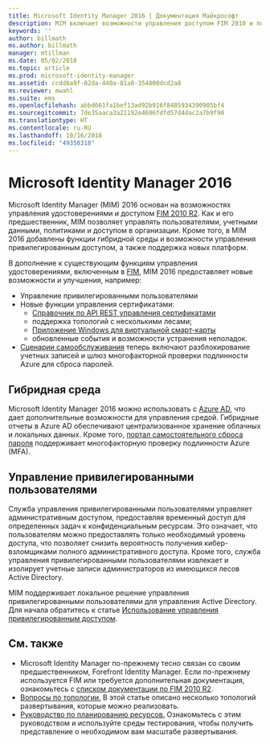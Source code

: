```yaml
---
title: Microsoft Identity Manager 2016 | Документация Майкрософт
description: MIM включает возможности управления доступом FIM 2010 и помогает управлять пользователями, учетными данными, политиками и доступом в рамках организации.
keywords: ''
author: billmath
ms.author: billmath
manager: mtillman
ms.date: 05/02/2018
ms.topic: article
ms.prod: microsoft-identity-manager
ms.assetid: ccdd8a9f-02da-440a-81a8-354800dcd2a8
ms.reviewer: mwahl
ms.suite: ems
ms.openlocfilehash: abbd661fa1bef13ad92b916f8485934390905bf4
ms.sourcegitcommit: 7de35aaca3a21192e4696fdfd57d4dac2a7b9f90
ms.translationtype: HT
ms.contentlocale: ru-RU
ms.lasthandoff: 10/16/2018
ms.locfileid: "49358318"
---
```

# <a name="microsoft-identity-manager-2016"></a>Microsoft Identity Manager 2016

Microsoft Identity Manager (MIM) 2016 основан на возможностях управления удостоверениями и доступом [FIM 2010 R2](https://technet.microsoft.com/library/jj133885.aspx). Как и его предшественник, MIM позволяет управлять пользователями, учетными данными, политиками и доступом в организации.  Кроме того, в MIM 2016 добавлены функции гибридной среды и возможности управления привилегированным доступом, а также поддержка новых платформ.

В дополнение к существующим функциям управления удостоверениями, включенным в [FIM](https://technet.microsoft.com/library/jj133868), MIM 2016 предоставляет новые возможности и улучшения, например:

- Управление привилегированными пользователями
- Новые функции управления сертификатами:
  - [Справочник по API REST управления сертификатами](./reference/certificate-management-rest-api-reference.md)
  - поддержка топологий с несколькими лесами;
  - [Приложение Windows для виртуальной смарт-карты](working-with-mim-certificate-manager.md)
  - обновленные события и возможности устранения неполадок. 
- [Сценарии самообслуживания](working-with-self-service-password-reset.md) теперь включают разблокирование учетных записей и шлюз многофакторной проверки подлинности Azure для сброса паролей.

## <a name="hybrid-experience"></a>Гибридная среда

Microsoft Identity Manager 2016 можно использовать с [Azure AD](https://docs.microsoft.com/azure/active-directory/active-directory-whatis), что дает дополнительные возможности для управления средой. Гибридные отчеты в Azure AD обеспечивают централизованное хранение облачных и локальных данных. Кроме того, [портал самостоятельного сброса пароля](working-with-self-service-password-reset.md) поддерживает многофакторную проверку подлинности Azure (MFA).

## <a name="privileged-identity-management"></a>Управление привилегированными пользователями

Служба управления привилегированными пользователями управляет административным доступом, предоставляя временный доступ для определенных задач к конфиденциальным ресурсам. Это означает, что пользователям можно предоставлять только необходимый уровень доступа, что позволяет снизить вероятность получения кибер-взломщиками полного административного доступа. Кроме того, служба управления привилегированными пользователями извлекает и изолирует учетные записи администраторов из имеющихся лесов Active Directory.

MIM поддерживает локальное решение управления привилегированными пользователями для управления Active Directory. Для начала обратитесь к статье [Использование управления привилегированным доступом](./pam/privileged-identity-management-for-active-directory-domain-services.md).

## <a name="related-topics"></a>См. также

- Microsoft Identity Manager по-прежнему тесно связан со своим предшественником, Forefront Identity Manager. Если по-прежнему используется FIM или требуется дополнительная документация, ознакомьтесь с [списком документации по FIM 2010 R2](https://technet.microsoft.com/library/jj133885.aspx).
- [Вопросы по топологии.](topology-considerations.md) В этой статье описано несколько топологий развертывания, которые можно реализовать.
- [Руководство по планированию ресурсов.](capacity-planning-guide.md) Ознакомьтесь с этим руководством и используйте среды тестирования, чтобы получить представление о необходимом вам масштабе развертывания.
